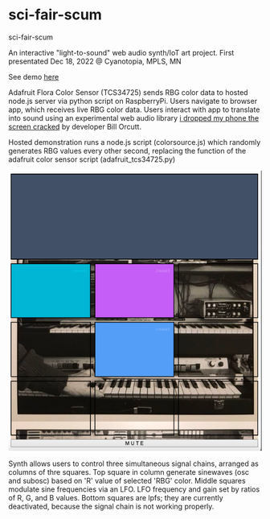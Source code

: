 # sci-fair-scum
sci-fair-scum

An interactive "light-to-sound" web audio synth/IoT art project.
First presentated Dec 18, 2022 @ Cyanotopia, MPLS, MN

See demo [here](https://sci-fair-scum.herokuapp.com)

Adafruit Flora Color Sensor (TCS34725) sends RBG color data to hosted node.js server via python script on RaspberryPi. Users navigate to browser app, which receives live RBG color data. Users interact with app to translate into sound using an experimental web audio library [i dropped my phone the screen cracked](https://github.com/billorcutt/i_dropped_my_phone_the_screen_cracked) by developer Bill Orcutt.

Hosted demonstration runs a node.js script (colorsource.js) which randomly generates RBG values every other second, replacing the function of the adafruit color sensor script (adafruit_tcs34725.py)


![pic](./demopic2.png)

Synth allows users to control three simultaneous signal chains, arranged as columns of thre squares. 
Top square in column generate sinewaves (osc and subosc) based on 'R' value of selected 'RBG' color.
Middle squares modulate sine frequencies via an LFO. LFO frequency and gain set by ratios of R, G, and B values.
Bottom squares are lpfs; they are currently deactivated, because the signal chain is not working properly.